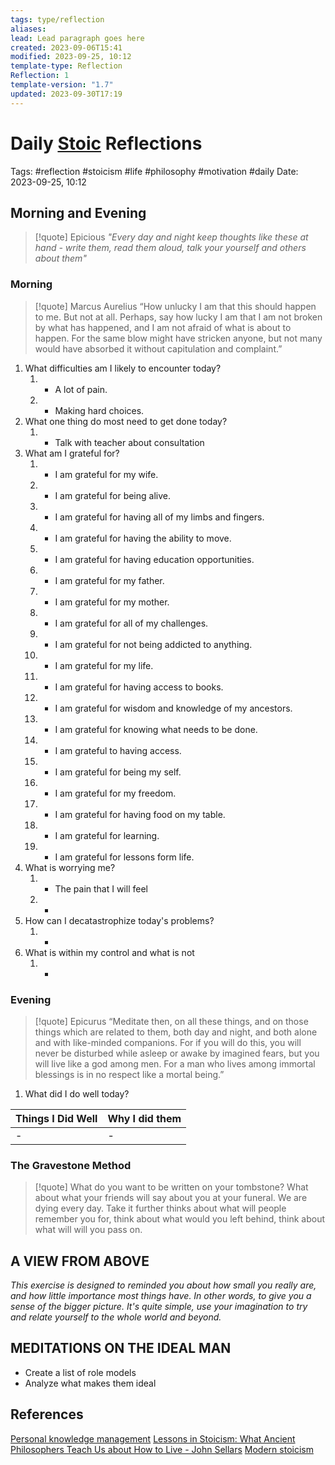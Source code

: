 ```yaml
---
tags: type/reflection
aliases: 
lead: Lead paragraph goes here
created: 2023-09-06T15:41
modified: 2023-09-25, 10:12
template-type: Reflection
Reflection: 1
template-version: "1.7"
updated: 2023-09-30T17:19
---
```



# Daily [Stoic](Stoicism.md) Reflections

Tags:  #reflection #stoicism #life #philosophy #motivation #daily 
Date: 2023-09-25, 10:12

## Morning and Evening

> [!quote] Epicious 
> _"Every day and night keep thoughts like these at hand - write them, 
> read them aloud, talk your yourself and others about them"_


### Morning

> [!quote] Marcus Aurelius
> “How unlucky I am that this should happen to me. But not at all. Perhaps, say 
> how lucky I am that I am not broken by what has happened, and I am not 
> afraid  of what is about to happen. For the same blow might have stricken 
> anyone, but not many would have absorbed it without capitulation 
> and complaint.”

1. What difficulties am I likely to encounter today?
	1. - A lot of pain.
	2. - Making hard choices.
2. What one thing do most need to get done today?
	1. - Talk with teacher about consultation 
3. What am I grateful for?
	1. - I am grateful for my wife.
	2. - I am grateful for being alive.
	3. - I am grateful for having all of my limbs and fingers. 
	4. - I am grateful for having the ability to move.
	5. - I am grateful for having education opportunities.
	6. - I am grateful for my father.
	7. - I am grateful for my mother.
	8. - I am grateful for all of my challenges. 
	9. - I am grateful for not being addicted to anything. 
	10. - I am grateful for my life. 
	11. - I am grateful for having access to books. 
	12. - I am grateful for wisdom and knowledge of my ancestors.
	13. - I am grateful for knowing what needs to be done. 
	14. - I am grateful to having access.
	15. - I am grateful for being my self.
	16. - I am grateful for my freedom. 
	17. - I am grateful for having food on my table.
	18. - I am grateful for learning.
	19. - I am grateful for lessons form life. 
4. What is worrying me?
	1. - The pain that I will feel 
	2. - 
5. How can I decatastrophize today's problems?
	1. -
6. What is within my control and what is not
	1. -

### Evening

> [!quote]  Epicurus
> “Meditate then, on all these things, and on those things which are related 
> to them, both day and night, and both alone and with like-minded 
> companions. For if you will do this, you will never be disturbed while 
> asleep or awake by imagined fears, but you will live like a god among 
> men. For a man who lives among immortal blessings is in no respect 
> like a mortal being.”

1. What did I do well today?

| Things I Did Well | Why I did them |
| ------------------- | ---------------- |
| -                 | -              |

### The Gravestone Method

> [!quote]
> What do you want to be written on your tombstone? What about what your friends will say about you at your funeral. We are dying every day. Take it further thinks about what will people remember you for, think about what would you left behind, think about what will will you pass on.

## A VIEW FROM ABOVE

_This exercise is designed to reminded you about how small you really are, and how little importance most things have. In other words, to give you a sense of the bigger picture. It's quite simple, use your imagination to try and relate yourself to the whole world and beyond._

## MEDITATIONS ON THE IDEAL MAN

- Create a list of role models 
- Analyze what makes them ideal 

## References

[Personal knowledge management](Personal%20knowledge%20management.md)
[Lessons in Stoicism: What Ancient Philosophers Teach Us about How to Live - John Sellars](https://books.google.cz/books/about/Lessons_in_Stoicism.html?id=ky84zQEACAAJ&redir_esc=y)
[Modern stoicism](https://modernstoicism.com/)


